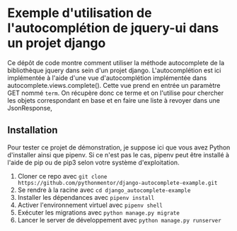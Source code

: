 # Exemple d'utilisation de l'autocomplétion de jquery-ui dans un projet django

Ce dépôt de code montre comment utiliser la méthode autocomplete de la 
bibliothèque jquery dans sein d'un projet django. L'autocomplétion est ici
implémentée à l'aide d'une vue d'autocomplétion implémentée dans 
autocomplete.views.complete(). Cette vue prend en entrée un paramètre GET
nommé `term`. On récupère donc ce terme et on l'utilise pour chercher les 
objets correspondant en base et en faire une liste à revoyer dans une 
JsonResponse,

## Installation

Pour tester ce projet de démonstration, je suppose ici que vous avez Python
d'installer ainsi que pipenv. Si ce n'est pas le cas, pipenv peut être 
installé à l'aide de pip ou de pip3 selon votre système d'exploitation. 

1. Cloner ce repo avec `git clone https://github.com/pythonmentor/django-autocomplete-example.git`
2. Se rendre à la racine avec `cd django_autocomplete-example`
3. Installer les dépendances avec `pipenv install`
4. Activer l'environnement virtuel avec `pipenv shell`
5. Exécuter les migrations avec `python manage.py migrate`
6. Lancer le server de développement avec `python manage.py runserver`
